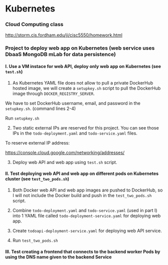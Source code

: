 # Kubernetes

### Cloud Computing class

http://storm.cis.fordham.edu/ji/cisc5550/homework.html

### Project to deploy web app on Kubernetes (web service uses DbaaS MongoDB mLab for data persistence)

#### I. Use a VM instace for web API, deploy only web app on Kubernetes (see `test.sh`) 

1. As Kubernetes YAML file does not allow to pull a private DockerHub hosted image, we will create a `setupkey.sh` script to pull the DockerHub image through `DOCKER_REGISTRY_SERVER`.

We have to set DockerHub username, email, and password in the `setupkey.sh`. (command lines 2-4)

Run `setupkey.sh`

2. Two static external IPs are reserved for this project. You can see those IPs in the `todo-deployment.yaml` and `todo-service.yaml` files. 

To reserve external IP address:

https://console.cloud.google.com/networking/addresses/

3. Deploy web API and web app using `test.sh` script. 

#### II. Test deploying web API and web app on different pods on Kubernetes cluster (see `test_two_pods.sh`)

1. Both Docker web API and web app images are pushed to DockerHub, so I will not include the Docker build and push in the `test_two_pods.sh` script.

2. Combine `todo-deployment.yaml` and `todo-service.yaml` (used in part I) into 1 YAML file called `todo-deployment-service.yaml` for deploying web app.

3. Create `todoapi-deployment-service.yaml` for deploying web API service.

4. Run `test_two_pods.sh`

#### III. Test creating a frontend that connects to the backend worker Pods by using the DNS name given to the backend Service

